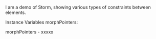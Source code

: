 I am a demo of Storm, showing various types of constraints between elements.

Instance Variables
	morphPointers:		<Object>

morphPointers
	- xxxxx
